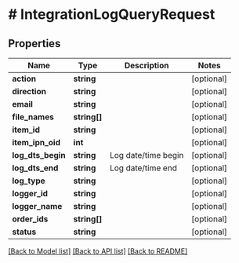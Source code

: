 # # IntegrationLogQueryRequest

## Properties

Name | Type | Description | Notes
------------ | ------------- | ------------- | -------------
**action** | **string** |  | [optional]
**direction** | **string** |  | [optional]
**email** | **string** |  | [optional]
**file_names** | **string[]** |  | [optional]
**item_id** | **string** |  | [optional]
**item_ipn_oid** | **int** |  | [optional]
**log_dts_begin** | **string** | Log date/time begin | [optional]
**log_dts_end** | **string** | Log date/time end | [optional]
**log_type** | **string** |  | [optional]
**logger_id** | **string** |  | [optional]
**logger_name** | **string** |  | [optional]
**order_ids** | **string[]** |  | [optional]
**status** | **string** |  | [optional]

[[Back to Model list]](../../README.md#models) [[Back to API list]](../../README.md#endpoints) [[Back to README]](../../README.md)
